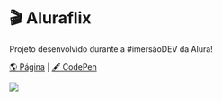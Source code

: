 # 🎬  Aluraflix

Projeto desenvolvido durante a #imersãoDEV da Alura!

[🌎 Página](https://andressadacosta.github.io/alura_flix)  |  [🖋 CodePen](https://codepen.io/andressadacosta/full/KKZXYBQ)

<img src="https://github.com/AndressaDaCosta/alura-flix/blob/main/img/Captura%20de%20Tela%202022-04-01%20a%CC%80s%2018.52.58.png?raw=true">
 
